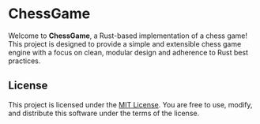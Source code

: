 
# ChessGame

Welcome to **ChessGame**, a Rust-based implementation of a chess game! This project is designed to provide a simple and extensible chess game engine with a focus on clean, modular design and adherence to Rust best practices.
## License

This project is licensed under the [MIT License](LICENSE). You are free to use, modify, and distribute this software under the terms of the license.
